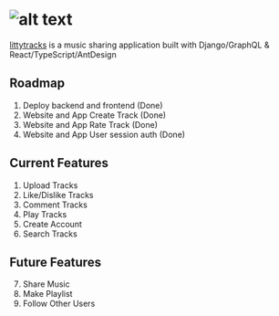 # ![alt text](https://django-app-images.s3-us-west-1.amazonaws.com/logo.png)
[littytracks](https://littytracks.herokuapp.com/) is a music sharing application built with Django/GraphQL & React/TypeScript/AntDesign

## Roadmap
1. Deploy backend and frontend (Done)
2. Website and App Create Track (Done)
3. Website and App Rate Track (Done)
4. Website and App User session auth (Done)

## Current Features
1. Upload Tracks
2. Like/Dislike Tracks
3. Comment Tracks
4. Play Tracks
5. Create Account
6. Search Tracks

## Future Features
7. Share Music
8. Make Playlist
9. Follow Other Users
